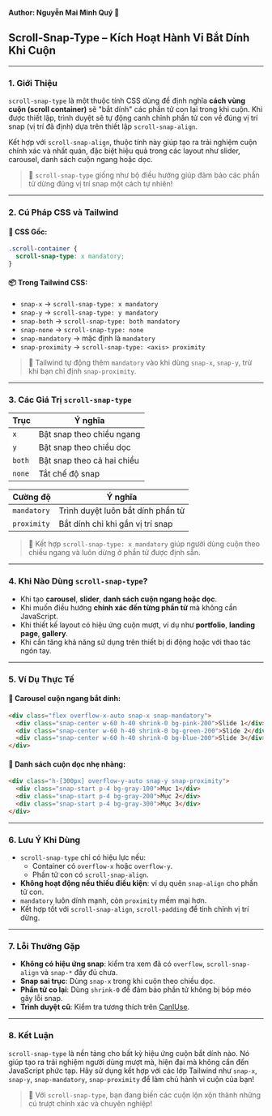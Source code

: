 **Author: Nguyễn Mai Minh Quý 📘**

## Scroll-Snap-Type – Kích Hoạt Hành Vi Bắt Dính Khi Cuộn

---

### 1. **Giới Thiệu**

`scroll-snap-type` là một thuộc tính CSS dùng để định nghĩa **cách vùng cuộn (scroll container)** sẽ "bắt dính" các phần tử con lại trong khi cuộn. Khi được thiết lập, trình duyệt sẽ tự động canh chỉnh phần tử con về đúng vị trí snap (vị trí đã định) dựa trên thiết lập `scroll-snap-align`.

Kết hợp với `scroll-snap-align`, thuộc tính này giúp tạo ra trải nghiệm cuộn chính xác và nhất quán, đặc biệt hiệu quả trong các layout như slider, carousel, danh sách cuộn ngang hoặc dọc.

> 🎯 `scroll-snap-type` giống như bộ điều hướng giúp đảm bảo các phần tử dừng đúng vị trí snap một cách tự nhiên!

---

### 2. **Cú Pháp CSS và Tailwind**

#### 📌 CSS Gốc:

```css
.scroll-container {
  scroll-snap-type: x mandatory;
}
```

#### 📦 Trong Tailwind CSS:

- `snap-x` → `scroll-snap-type: x mandatory`
- `snap-y` → `scroll-snap-type: y mandatory`
- `snap-both` → `scroll-snap-type: both mandatory`
- `snap-none` → `scroll-snap-type: none`
- `snap-mandatory` → mặc định là `mandatory`
- `snap-proximity` → `scroll-snap-type: <axis> proximity`

> 📌 Tailwind tự động thêm `mandatory` vào khi dùng `snap-x`, `snap-y`, trừ khi bạn chỉ định `snap-proximity`.

---

### 3. **Các Giá Trị `scroll-snap-type`**

| Trục       | Ý nghĩa                             |
|------------|-------------------------------------|
| `x`        | Bật snap theo chiều ngang           |
| `y`        | Bật snap theo chiều dọc             |
| `both`     | Bật snap theo cả hai chiều          |
| `none`     | Tắt chế độ snap                     |

| Cường độ   | Ý nghĩa                             |
|------------|-------------------------------------|
| `mandatory`| Trình duyệt luôn bắt dính phần tử   |
| `proximity`| Bắt dính chỉ khi gần vị trí snap   |

> 🧠 Kết hợp `scroll-snap-type: x mandatory` giúp người dùng cuộn theo chiều ngang và luôn dừng ở phần tử được định sẵn.

---

### 4. **Khi Nào Dùng `scroll-snap-type`?**

- Khi tạo **carousel**, **slider**, **danh sách cuộn ngang hoặc dọc**.
- Khi muốn điều hướng **chính xác đến từng phần tử** mà không cần JavaScript.
- Khi thiết kế layout có hiệu ứng cuộn mượt, ví dụ như **portfolio**, **landing page**, **gallery**.
- Khi cần tăng khả năng sử dụng trên thiết bị di động hoặc với thao tác ngón tay.

---

### 5. **Ví Dụ Thực Tế**

#### 🎠 Carousel cuộn ngang bắt dính:

```html
<div class="flex overflow-x-auto snap-x snap-mandatory">
  <div class="snap-center w-60 h-40 shrink-0 bg-pink-200">Slide 1</div>
  <div class="snap-center w-60 h-40 shrink-0 bg-green-200">Slide 2</div>
  <div class="snap-center w-60 h-40 shrink-0 bg-blue-200">Slide 3</div>
</div>
```

#### 📜 Danh sách cuộn dọc nhẹ nhàng:

```html
<div class="h-[300px] overflow-y-auto snap-y snap-proximity">
  <div class="snap-start p-4 bg-gray-100">Mục 1</div>
  <div class="snap-start p-4 bg-gray-200">Mục 2</div>
  <div class="snap-start p-4 bg-gray-300">Mục 3</div>
</div>
```

---

### 6. **Lưu Ý Khi Dùng**

- `scroll-snap-type` chỉ có hiệu lực nếu:
  - Container có `overflow-x` hoặc `overflow-y`.
  - Phần tử con có `scroll-snap-align`.
- **Không hoạt động nếu thiếu điều kiện**: ví dụ quên `snap-align` cho phần tử con.
- `mandatory` luôn dính mạnh, còn `proximity` mềm mại hơn.
- Kết hợp tốt với `scroll-snap-align`, `scroll-padding` để tinh chỉnh vị trí dừng.

---

### 7. **Lỗi Thường Gặp**

- **Không có hiệu ứng snap**: kiểm tra xem đã có `overflow`, `scroll-snap-align` và `snap-*` đầy đủ chưa.
- **Snap sai trục**: Dùng `snap-x` trong khi cuộn theo chiều dọc.
- **Phần tử co lại**: Dùng `shrink-0` để đảm bảo phần tử không bị bóp méo gây lỗi snap.
- **Trình duyệt cũ**: Kiểm tra tương thích trên [CanIUse](https://caniuse.com/?search=scroll-snap-type).

---

### 8. **Kết Luận**

`scroll-snap-type` là nền tảng cho bất kỳ hiệu ứng cuộn bắt dính nào. Nó giúp tạo ra trải nghiệm người dùng mượt mà, hiện đại mà không cần đến JavaScript phức tạp. Hãy sử dụng kết hợp với các lớp Tailwind như `snap-x`, `snap-y`, `snap-mandatory`, `snap-proximity` để làm chủ hành vi cuộn của bạn!

> 🌟 Với `scroll-snap-type`, bạn đang biến các cuộn lộn xộn thành những cú trượt chính xác và chuyên nghiệp!

